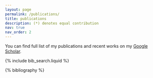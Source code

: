 ```yaml
---
layout: page
permalink: /publications/
title: publications
description: (*) denotes equal contribution
nav: true
nav_order: 2
---
```


<!-- _pages/publications.md -->

<!-- Bibsearch Feature -->

You can find full list of my publications and recent works on my [Google Scholar](https://scholar.google.com/citations?user=seUq_d0AAAAJ&hl).

{% include bib_search.liquid %}

<div class="publications">

{% bibliography %}

</div>
